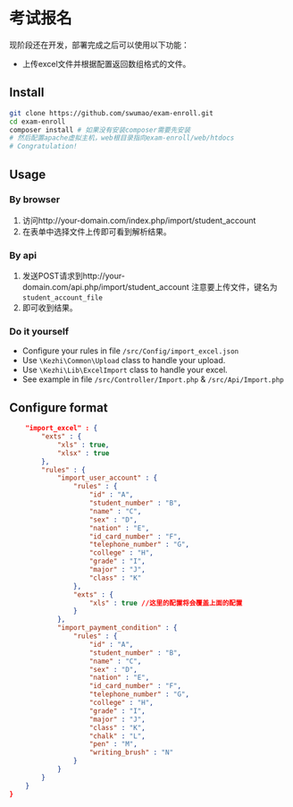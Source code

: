 # 考试报名

现阶段还在开发，部署完成之后可以使用以下功能：

- 上传excel文件并根据配置返回数组格式的文件。

## Install
```bash
git clone https://github.com/swumao/exam-enroll.git
cd exam-enroll
composer install # 如果没有安装composer需要先安装
# 然后配置apache虚拟主机，web根目录指向exam-enroll/web/htdocs
# Congratulation!
```

## Usage

### By browser

1. 访问http://your-domain.com/index.php/import/student_account
2. 在表单中选择文件上传即可看到解析结果。

### By api

1. 发送POST请求到http://your-domain.com/api.php/import/student_account 注意要上传文件，键名为`student_account_file`
2. 即可收到结果。

### Do it yourself

- Configure your rules in file `/src/Config/import_excel.json`
- Use `\Kezhi\Common\Upload` class to handle your upload.
- Use `\Kezhi\Lib\ExcelImport` class to handle your excel.
- See example in file `/src/Controller/Import.php` & `/src/Api/Import.php`

## Configure format

```json
    "import_excel" : {
        "exts" : {
            "xls" : true,
            "xlsx" : true
        },
        "rules" : {
            "import_user_account" : {
                "rules" : {
                    "id" : "A",
                    "student_number" : "B",
                    "name" : "C",
                    "sex" : "D",
                    "nation" : "E",
                    "id_card_number" : "F",
                    "telephone_number" : "G",
                    "college" : "H",
                    "grade" : "I",
                    "major" : "J",
                    "class" : "K"
                },
                "exts" : {
                    "xls" : true //这里的配置将会覆盖上面的配置 
                }
            },
            "import_payment_condition" : {
                "rules" : {
                    "id" : "A",
                    "student_number" : "B",
                    "name" : "C",
                    "sex" : "D",
                    "nation" : "E",
                    "id_card_number" : "F",
                    "telephone_number" : "G",
                    "college" : "H",
                    "grade" : "I",
                    "major" : "J",
                    "class" : "K",
                    "chalk" : "L",
                    "pen" : "M",
                    "writing_brush" : "N"
                }
            }
        }
    }
}

```
